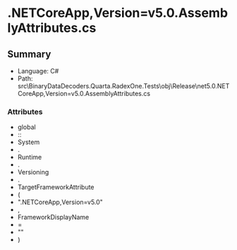 ﻿# .NETCoreApp,Version=v5.0.AssemblyAttributes.cs

## Summary

* Language: C#
* Path: src\BinaryDataDecoders.Quarta.RadexOne.Tests\obj\Release\net5.0\.NETCoreApp,Version=v5.0.AssemblyAttributes.cs

### Attributes

 - global
 - ::
 - System
 - .
 - Runtime
 - .
 - Versioning
 - .
 - TargetFrameworkAttribute
 - (
 - ".NETCoreApp,Version=v5.0"
 - ,
 - FrameworkDisplayName
 - =
 - ""
 - )


